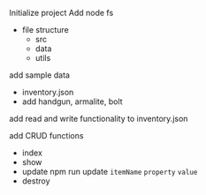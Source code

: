Initialize project
Add node fs
- file structure
  - src
  - data
  - utils

add sample data
- inventory.json
- add handgun, armalite, bolt

add read and write functionality to inventory.json

add CRUD functions
- index
- show
- update
npm run update `itemName` `property` `value`
- destroy